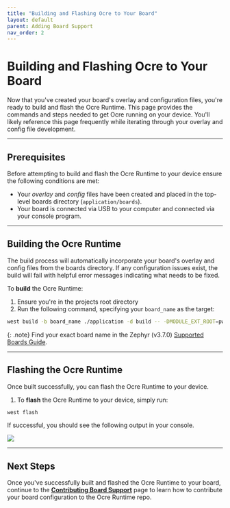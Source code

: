```yaml
---
title: "Building and Flashing Ocre to Your Board"
layout: default
parent: Adding Board Support 
nav_order: 2
---
```


# Building and Flashing Ocre to Your Board

Now that you've created your board's overlay and configuration files, you're ready to build and flash the Ocre Runtime. This page provides the commands and steps needed to get Ocre running on your device. You'll likely reference this page frequently while iterating through your overlay and config file development.

---


## Prerequisites
Before attempting to build and flash the Ocre Runtime to your device ensure the following conditions are met:
- Your *overlay* and *config* files have been created and placed in the top-level boards directory (`application/boards`). 
- Your board is connected via USB to your computer and connected via your console program.

---

## Building the Ocre Runtime

The build process will automatically incorporate your board's overlay and config files from the boards directory. If any configuration issues exist, the build will fail with helpful error messages indicating what needs to be fixed.

To **build** the Ocre Runtime:

1. Ensure you're in the projects root directory
2. Run the following command, specifying your `board_name` as the target:

```sh
west build -b board_name ./application -d build -- -DMODULE_EXT_ROOT=pwd/application
```

{: .note}
Find your exact board name in the Zephyr (v3.7.0) [Supported Boards Guide](https://docs.zephyrproject.org/3.7.0/boards/index.html).

---

## Flashing the Ocre Runtime
Once built successfully, you can flash the Ocre Runtime to your device. 

1. To **flash** the Ocre Runtime to your device, simply run:

```sh
west flash
```

If successful, you should see the following output in your console.

![](../success.png)

---

## Next Steps
Once you've successfully built and flashed the Ocre Runtime to your board, continue to the [**Contributing Board Support**](../contributing) page to learn how to contribute your board configuration to the Ocre Runtime repo. 